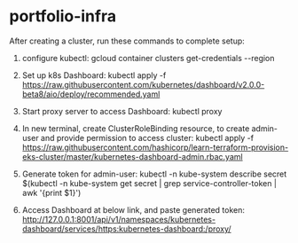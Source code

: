 # portfolio-infra

After creating a cluster, run these commands to complete setup:
1) configure kubectl: gcloud container clusters get-credentials <cluster-name> --region <region or zone>


2) Set up k8s Dashboard:
    kubectl apply -f https://raw.githubusercontent.com/kubernetes/dashboard/v2.0.0-beta8/aio/deploy/recommended.yaml

3) Start proxy server to access Dashboard:
    kubectl proxy

4) In new terminal, create ClusterRoleBinding resource, to create admin-user and provide permission to access cluster:
    kubectl apply -f https://raw.githubusercontent.com/hashicorp/learn-terraform-provision-eks-cluster/master/kubernetes-dashboard-admin.rbac.yaml

5) Generate token for admin-user:
    kubectl -n kube-system describe secret $(kubectl -n kube-system get secret | grep service-controller-token | awk '{print $1}')


4) Access Dashboard at below link, and paste generated token:
    http://127.0.0.1:8001/api/v1/namespaces/kubernetes-dashboard/services/https:kubernetes-dashboard:/proxy/

